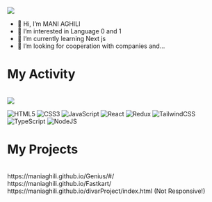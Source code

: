  <img
src="https://camo.githubusercontent.com/a05d160bcd471e2e2ebfe616d52f2c961c8c6f87669c1ac962dd74ecd9fa2eaf/68747470733a2f2f6d69722d73332d63646e2d63662e626568616e63652e6e65742f7 0726f6a6563745f6d6f64756c65732f68642f3036663231613136313932313931392e363363643738383764306137302e676966">

- 👋 Hi, I’m MANI AGHILI 
- 👀 I’m interested in Language 0 and 1
- 🧐 I’m currently learning Next js
- 💞️ I’m looking for cooperation with companies and...

<h1>My Activity</h1>
<br>
<img src="https://github-readme-stats.vercel.app/api?username=maniaghili&show_icons=true&theme=radical"><br>

![HTML5](https://img.shields.io/badge/html5-%23E34F26.svg?style=for-the-badge&logo=html5&logoColor=white)
![CSS3](https://img.shields.io/badge/css3-%231572B6.svg?style=for-the-badge&logo=css3&logoColor=white) 
![JavaScript](https://img.shields.io/badge/javascript-%23323330.svg?style=for-the-badge&logo=javascript&logoColor=%23F7DF1E) 
![React](https://img.shields.io/badge/react-%2320232a.svg?style=for-the-badge&logo=react&logoColor=%2361DAFB)
![Redux](https://img.shields.io/badge/redux-%23593d88.svg?style=for-the-badge&logo=redux&logoColor=white) 
![TailwindCSS](https://img.shields.io/badge/tailwindcss-%2338B2AC.svg?style=for-the-badge&logo=tailwind-css&logoColor=white) 
![TypeScript](https://img.shields.io/badge/typescript-%23007ACC.svg?style=for-the-badge&logo=typescript&logoColor=white) 
![NodeJS](https://img.shields.io/badge/node.js-6DA55F?style=for-the-badge&logo=node.js&logoColor=white)
  

<h1>My Projects </h1>
<br>
https://maniaghili.github.io/Genius/#/
<br>
https://maniaghili.github.io/Fastkart/
<br>
https://maniaghili.github.io/divarProject/index.html (Not Responsive!)

  
